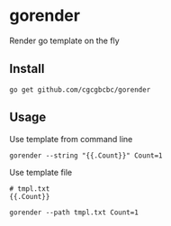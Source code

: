 # gorender

Render go template on the fly

## Install

```
go get github.com/cgcgbcbc/gorender
```

## Usage

Use template from command line

```
gorender --string "{{.Count}}" Count=1
```

Use template file
```
# tmpl.txt
{{.Count}}
```
```
gorender --path tmpl.txt Count=1
```